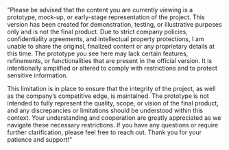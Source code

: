 "Please be advised that the content you are currently viewing is a prototype, mock-up, or early-stage representation of the project. This version has been created for demonstration, testing, or illustrative purposes only and is not the final product. Due to strict company policies, confidentiality agreements, and intellectual property protections, I am unable to share the original, finalized content or any proprietary details at this time. The prototype you see here may lack certain features, refinements, or functionalities that are present in the official version. It is intentionally simplified or altered to comply with restrictions and to protect sensitive information. 

This limitation is in place to ensure that the integrity of the project, as well as the company’s competitive edge, is maintained. The prototype is not intended to fully represent the quality, scope, or vision of the final product, and any discrepancies or limitations should be understood within this context. Your understanding and cooperation are greatly appreciated as we navigate these necessary restrictions. If you have any questions or require further clarification, please feel free to reach out. Thank you for your patience and support!"
